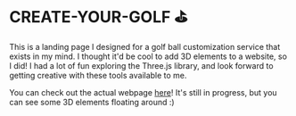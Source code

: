 # CREATE-YOUR-GOLF :golf:
This is a landing page I designed for a golf ball customization service that exists in my mind. I thought it'd be cool to add 3D elements to a website, so I did! I had a lot of fun exploring the Three.js library, and look forward to getting creative with these tools available to me. 

You can check out the actual webpage [here](https://create-your-golf.netlify.app/)! It's still in progress, but you can see some 3D elements floating around :)



